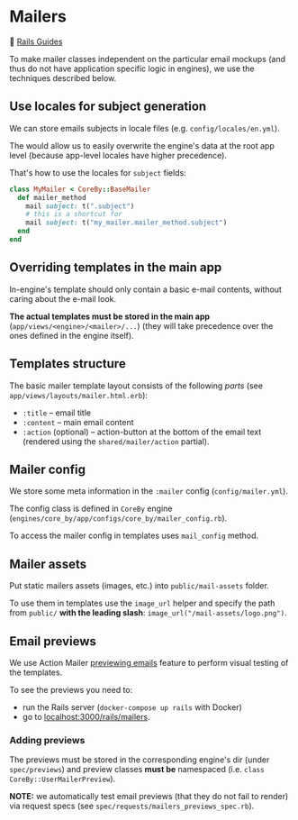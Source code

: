 # Mailers

🔗 [Rails Guides](https://edgeguides.rubyonrails.org/action_mailer_basics.html)

To make mailer classes independent on the particular email mockups (and thus do not have application specific logic in engines), we use the techniques described below.

## Use locales for subject generation

We can store emails subjects in locale files (e.g. `config/locales/en.yml`).

The would allow us to easily overwrite the engine's data at the root app level
(because app-level locales have higher precedence).

That's how to use the locales for `subject` fields:

```ruby
class MyMailer < CoreBy::BaseMailer
  def mailer_method
    mail subject: t(".subject")
    # this is a shortcut for
    mail subject: t("my_mailer.mailer_method.subject")
  end
end
```

## Overriding templates in the main app

In-engine's template should only contain a basic e-mail contents, without caring about
the e-mail look.

**The actual templates must be stored in the main app** (`app/views/<engine>/<mailer>/...`) (they will take precedence over the ones defined in the engine itself).

## Templates structure

The basic mailer template layout consists of the following _parts_ (see `app/views/layouts/mailer.html.erb`):
- `:title` – email title
- `:content` – main email content
- `:action` (optional) – action-button at the bottom of the email text (rendered using the `shared/mailer/action` partial).

## Mailer config

We store some meta information in the `:mailer` config (`config/mailer.yml`).

The config class is defined in `CoreBy` engine (`engines/core_by/app/configs/core_by/mailer_config.rb`).

To access the mailer config in templates uses `mail_config` method.

## Mailer assets

Put static mailers assets (images, etc.) into `public/mail-assets` folder.

To use them in templates use the `image_url` helper and specify the path from `public/` **with the leading slash**: `image_url("/mail-assets/logo.png")`.

## Email previews

We use Action Mailer [previewing emails](https://guides.rubyonrails.org/action_mailer_basics.html#previewing-emails) feature to perform visual testing of the templates.

To see the previews you need to:
- run the Rails server (`docker-compose up rails` with Docker)
- go to [localhost:3000/rails/mailers](http://localhost:3000/rails/mailers).

### Adding previews

The previews must be stored in the corresponding engine's dir (under `spec/previews`) and preview classes **must be** namespaced (i.e. `class CoreBy::UserMailerPreview`).

**NOTE:** we automatically test email previews (that they do not fail to render) via request specs (see `spec/requests/mailers_previews_spec.rb`).
